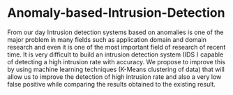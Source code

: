 # Anomaly-based-Intrusion-Detection
From our day Intrusion detection systems based on anomalies is one of the major problem in many fields such as application domain and domain research and even it is  one of  the most important field of research of recent time. It is very difficult to build an intrusion detection system (IDS ) capable of detecting a high intrusion rate with accuracy. We propose to improve this by using machine learning techniques (K-Means clustering of data) that will allow us to improve the detection of high intrusion rate and also a very low false positive while comparing the results obtained to the existing result.
